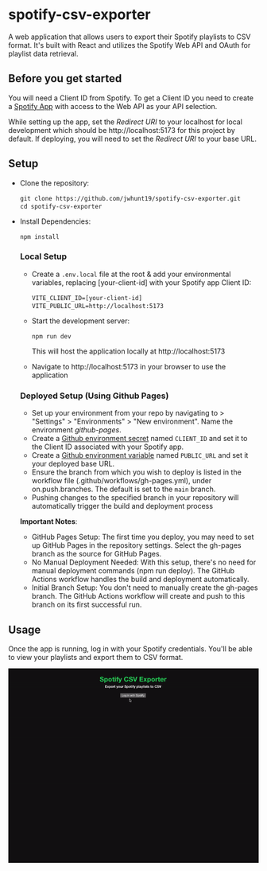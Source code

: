 # spotify-csv-exporter
A web application that allows users to export their Spotify playlists to CSV format. It's built with React and utilizes the Spotify Web API and OAuth for playlist data retrieval.

## Before you get started  
You will need a Client ID from Spotify. To get a Client ID you need to create a [Spotify App](https://developer.spotify.com/documentation/web-api/concepts/apps) with access to the Web API as your API selection.  

While setting up the app, set the *Redirect URI* to your localhost for local development which should be http://localhost:5173 for this project by default. If deploying, you will need to set the *Redirect URI* to your base URL.

## Setup

- Clone the repository:
  ```
  git clone https://github.com/jwhunt19/spotify-csv-exporter.git
  cd spotify-csv-exporter
  ```

- Install Dependencies:
  ```
  npm install
  ```  

  ### **Local Setup**
  - Create a `.env.local` file at the root & add your environmental variables, replacing [your-client-id] with your Spotify app Client ID:
    
     ```
    VITE_CLIENT_ID=[your-client-id]
    VITE_PUBLIC_URL=http://localhost:5173
    ```
  - Start the development server:
    ```
    npm run dev
    ```
    This will host the application locally at http://localhost:5173
    
  - Navigate to http://localhost:5173 in your browser to use the application

  ### **Deployed Setup** (Using Github Pages)
  - Set up your environment from your repo by navigating to > "Settings" > "Environments" > "New environment". Name the environment *github-pages*.     
  - Create a [Github environment secret](https://docs.github.com/en/actions/security-guides/using-secrets-in-github-actions) named `CLIENT_ID` and set it to the Client ID associated with your Spotify app.
  - Create a [Github environment variable](https://docs.github.com/en/actions/learn-github-actions/variables) named `PUBLIC_URL` and set it your deployed base URL.
  - Ensure the branch from which you wish to deploy is listed in the workflow file (.github/workflows/gh-pages.yml), under on.push.branches. The default is set to the `main` branch.
  - Pushing changes to the specified branch in your repository will automatically trigger the build and deployment process
 
  **Important Notes**:
  - GitHub Pages Setup: The first time you deploy, you may need to set up GitHub Pages in the repository settings. Select the gh-pages branch as the source for GitHub Pages.
  - No Manual Deployment Needed: With this setup, there's no need for manual deployment commands (npm run deploy). The GitHub Actions workflow handles the build and deployment automatically.
  - Initial Branch Setup: You don't need to manually create the gh-pages branch. The GitHub Actions workflow will create and push to this branch on its first successful run.
  

## Usage
Once the app is running, log in with your Spotify credentials. You'll be able to view your playlists and export them to CSV format.

![demo](docs/demo.gif)
